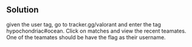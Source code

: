## Solution
given the user tag, go to tracker.gg/valorant and enter the tag hypochondriac#ocean.
Click on matches and view the recent teamates. 
One of the teamates should be have the flag as their username.